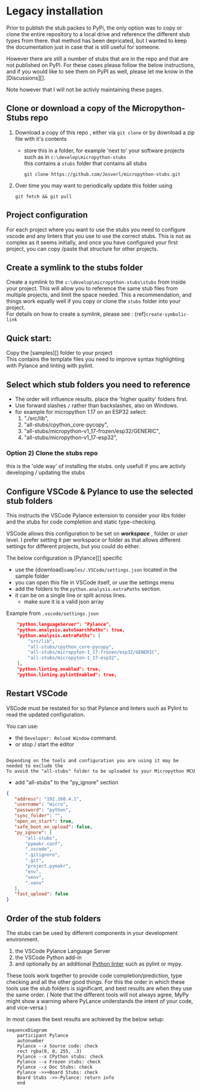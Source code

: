 # Legacy installation

Prior to publish the stub packes to PyPi, the only option was to copy or clone the entire repository to a local drive and reference the different stub types from there.
that method has been depricated, but I wanted to keep the documentation just in case that is still useful for someone.

However there are still a number of stubs that are in the repo and that are not published on PyPI. For these cases please follow the below instructions, and if you would like to see them on PyPI as well, please let me know in the [Discussions][].

Note however that I will not be activly maintaining these pages.

## Clone or download a copy of the Micropython-Stubs repo



 1.  Download a copy of this repo , either via `git clone` or by download a zip file with it's contents
     - store this in a folder, for example 'next to' your software projects such as in `c:\develop\micropython-stubs`  
     this contains a `stubs` folder that contains all stubs
        ```
        git clone https://github.com/Josverl/micropython-stubs.git
        ```

 2. Over time you may want to periodically update this folder using
    ```
    git fetch && git pull
    ```

## Project configuration 
For each project where you want to use the stubs you need to configure vscode and any linters that you use to use the correct stubs.
This is not as complex as it seems initially, and once you have configured your first project, you can copy /paste that structure for other projects. 

## Create a symlink to the stubs folder  
Create a symlink to the `c:\develop\micropython-stubs\stubs` from inside your project.
This will allow you to reference the same stub files from multiple projects, and limit the space
needed. This a recommendation, and things work equally well if you copy or clone the `stubs` folder into your project.  
For details on how to create a symlink, please see : {ref}`create-symbolic-link`

## Quick start: 
Copy the [samples][] folder to your project  
This contains the template files you need to improve syntax highlighting with Pylance and linting with pylint.

## Select which stub folders you need to reference
- The order will influence results. place the 'higher quality' folders first.
- Use forward slashes `/` rather than backslashes, also on Windows.
- for example for micropython 1.17 on an ESP32 select:
    1. "./src/lib",
    2. "all-stubs/cpython_core-pycopy",
    3. "all-stubs/micropython-v1_17-frozen/esp32/GENERIC", 
    4. "all-stubs/micropython-v1_17-esp32",

### Option 2) Clone the stubs repo 

this is the 'olde way' of installing the stubs.
only usefull if you are activly developing / updating the stubs

## Configure VSCode & Pylance to use the selected stub folders  
This instructs the VSCode Pylance extension to consider your libs folder and the stubs for code completion and static type-checking.

VSCode allows this configuration to be set on **_workspace_** , folder or _user_ level. I prefer setting it per workspace or folder as that allows different settings for different projects, but you could do either.
     
The below configuration is [Pylance][] specific  
     
- use the {download}`samples/.VSCode/settings.json`  located in the sample folder
- you can open this file in VSCode itself, or use the settings menu 
- add the folders to the `python.analysis.extraPaths` section. 
- it can be on a single line or split across lines. 
    - make sure it is a valid json array 

Example from `.vscode/settings.json`
```json
    "python.languageServer": "Pylance",
    "python.analysis.autoSearchPaths": true,
    "python.analysis.extraPaths": [
        "src/lib", 
        "all-stubs/cpython_core-pycopy", 
        "all-stubs/micropyton-1_17-frozen/esp32/GENERIC", 
        "all-stubs/micropyton-1_17-esp32",
    ],
    "python.linting.enabled": true,
    "python.linting.pylintEnabled": true,
```

## Restart VSCode  
VSCode must be restated for so that Pylance and linters such as Pylint to read the updated configuration.

You can use: 
- the `Developer: Reload Window` command.
- or stop / start the editor


```{note} Pymakr: Update pymakr.conf 
 
Depending on the tools and configuration you are using it may be needed to exclude the 
To avoid the "all-stubs" folder to be uploaded to your Micropython MCU

```
 - add "all-stubs" to the "py_ignore" section

 ``` json 
{
    "address": "192.168.4.1",
    "username": "micro",
    "password": "python",
    "sync_folder": "",
    "open_on_start": true,
    "safe_boot_on_upload": false,
    "py_ignore": [
        "all-stubs",
        "pymakr.conf",
        ".vscode",
        ".gitignore",
        ".git",
        "project.pymakr",
        "env",
        "venv",
        ".venv"
    ],
    "fast_upload": false
}
```

## Order of the stub folders

The stubs can be used by different components in your development environment.
 1. the VSCode Pylance Language Server
 2. the VSCode Python add-in
 3. and optionally by an additional [Python linter](https://code.visualstudio.com/docs/python/linting#_specific-linters) such as pylint or mypy.
 
These  tools work together to provide code completion/prediction, type checking and all the other good things.
For this the order in which these tools use  the stub folders is significant, and best results are when they use the same order. 
( Note that the different tools will not always agree, MyPy might show a warning where PyLance understands the intent of your code, and vice-versa )

In most cases the best results are achieved by the below setup:

```{mermaid}
sequenceDiagram
    participant Pylance
    autonumber
    Pylance --x Source code: check 
    rect rgba(0, 0, 255, .3)
    Pylance --x CPython stubs: check 
    Pylance --x Frozen stubs: check 
    Pylance --x Doc Stubs: check 
    Pylance ->>+Board Stubs: check
    Board Stubs ->>-Pylance: return info 
    end
```
